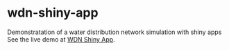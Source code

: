 # wdn-shiny-app
Demonstratation of a water distribution network simulation with shiny apps
See the live demo at [WDN Shiny App](https://cloudwater.shinyapps.io/wdn-shiny-app/).